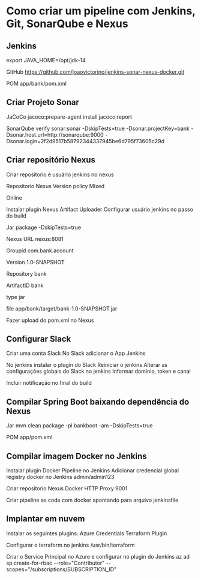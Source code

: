 # Como criar um pipeline com Jenkins, Git, SonarQube e Nexus

## Jenkins
export JAVA_HOME=/opt/jdk-14

GitHub
https://github.com/joaovictorino/jenkins-sonar-nexus-docker.git

POM
app/bank/pom.xml

## Criar Projeto Sonar
JaCoCo
jacoco:prepare-agent install jacoco:report

SonarQube
verify sonar:sonar -DskipTests=true -Dsonar.projectKey=bank -Dsonar.host.url=http://sonarqube:9000 -Dsonar.login=2f2d9517b58792344337945be6d795f73605c29d

## Criar repositório Nexus
Criar repositorio e usuário jenkins no nexus

Repositorio Nexus
Version policy
Mixed

Online

Instalar plugin Nexus Artifact Uploader
Configurar usuário jenkins no passo do build

Jar
package -DskipTests=true

Nexus
URL
nexus:8081

Groupid
com.bank.account

Version
1.0-SNAPSHOT

Repository
bank

ArtifactID
bank

type
jar

file 
app/bank/target/bank-1.0-SNAPSHOT.jar

Fazer upload do pom.xml no Nexus

## Configurar Slack
Criar uma conta Slack
No Slack adicionar o App Jenkins

No jenkins instalar o plugin do Slack
Reiniciar o jenkins
Alterar as configurações globais do Slack no jenkins
Informar dominio, token e canal

Incluir notificação no final do build

## Compilar Spring Boot baixando dependência do Nexus
Jar
mvn clean package -pl bankboot -am -DskipTests=true

POM
app/pom.xml

## Compilar imagem Docker no Jenkins
Instalar plugin Docker Pipeline no Jenkins
Adicionar credencial global registry docker no Jenkins
admin/admin123

Criar repositorio Nexus Docker
HTTP Proxy 9001

Criar pipeline as code com docker apontando para arquivo jenkinsfile

## Implantar em nuvem
Instalar os seguintes plugins:
Azure Credentials
Terraform Plugin

Configurar o terraform no jenkins 
/usr/bin/terraform

Criar o Service Principal no Azure e configurar no plugin do Jenkins
az ad sp create-for-rbac --role="Contributor" --scopes="/subscriptions/SUBSCRIPTION_ID"
